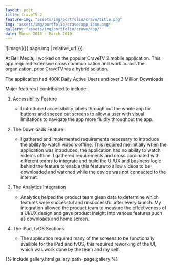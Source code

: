 ```yaml
---
layout: post
title: CraveTV 2
feature-img: "assets/img/portfolio/crave/title.png"
img: "assets/img/portfolio/crave/app_icon.png"
gallery: "assets/img/portfolio/crave/app/"
date: March 2018 - March 2019
---
```


![image]({{ page.img | relative_url }})

At Bell Media, I worked on the popular CraveTV 2 mobile application. This app required extensive cross communication and work across the organization, prior CraveTV via a hybrid solution.

The application had 400K Daily Active Users and over 3 Million Downloads

Major features I contributed to include:

1. Accessibility Feature
	+ I introduced accessibility labels through out the whole app for buttons and speced out screens to allow a user with visual limitations to navigate the app more fluidly throughout the app. 

2. The Downloads Feature
	+ I gathered and implemented requirements necessary to introduce the ability to watch video's offline. This required me initially when the application was introduced, the application had no ability to watch video's offline. I gathered requirements and cross cordinated with different teams to integrate and build the UI/UX and business logic behind the feature to enable this feature to allow videos to be downloaded and watched while the device was not connected to the internet.

3. The Analytics Integration
	+ Analytics helped the product team glean data to determine which features were successful and unsuccessful after every launch. My integration allowed the product team to measure the effectiveness of a UI/UX design and gave product insight into various features such as downloads and home screen. 

4. The iPad, tvOS Sections 
	+ The application required many of the screens to be functionally availible for the iPad and tvOS, this required reworking of the UI, which was work done by the team and my self.

{% include gallery.html gallery_path=page.gallery %}

